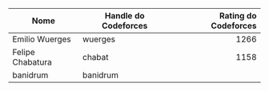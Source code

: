 | Nome | Handle do Codeforces | Rating do Codeforces |
| ------------- |-------------| ------------:|
| Emilio Wuerges | wuerges | 1266 |
| Felipe Chabatura | chabat | 1158 |
| banidrum | banidrum |  |
